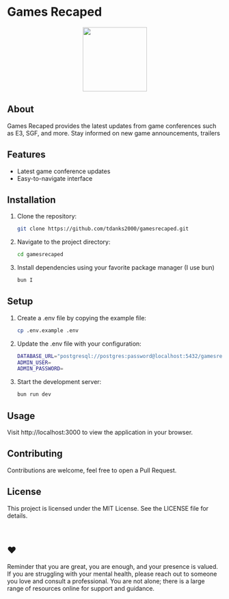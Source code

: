 # Games Recaped

<div align="center">
  <a href="#">
    <img src="http://gamesrecaped.tdanks.com/logo.png"  style="width: 150px" />
  </a>
</div>

## About

Games Recaped provides the latest updates from game conferences such as E3, SGF, and more. Stay informed on new game announcements, trailers

## Features

- Latest game conference updates
- Easy-to-navigate interface

## Installation

1. Clone the repository:
   ```bash
   git clone https://github.com/tdanks2000/gamesrecaped.git
   ```
2. Navigate to the project directory:
   ```bash
   cd gamesrecaped
   ```
3. Install dependencies using your favorite package manager (I use bun)
   ```bash
   bun I
   ```

## Setup

1. Create a .env file by copying the example file:
   ```bash
   cp .env.example .env
   ```
2. Update the .env file with your configuration:
   ```bash
   DATABASE_URL="postgresql://postgres:password@localhost:5432/gamesrecaped"
   ADMIN_USER=
   ADMIN_PASSWORD=
   ```
3. Start the development server:
   ```bash
   bun run dev
   ```

## Usage

Visit http://localhost:3000 to view the application in your browser.

## Contributing

Contributions are welcome, feel free to open a Pull Request.

## License

This project is licensed under the MIT License. See the LICENSE file for details.

<br />

## ❤️

Reminder that you are great, you are enough, and your presence is valued. If you are struggling with your mental health, please reach out to someone you love and consult a professional. You are not alone; there is a large range of resources online for support and guidance.
